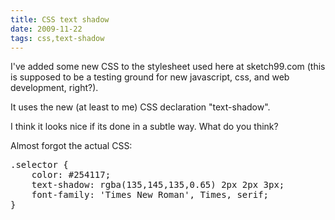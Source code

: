 ```yaml
---
title: CSS text shadow
date: 2009-11-22
tags: css,text-shadow
---
```

I've added some new CSS to the stylesheet used here at sketch99.com (this is supposed to be a testing ground for new javascript, css, and web development, right?).

It uses the new (at least to me) CSS declaration "text-shadow".

I think it looks nice if its done in a subtle way. What do you think?

Almost forgot the actual CSS:

<pre class="sh_css">
.selector {
    color: #254117;
    text-shadow: rgba(135,145,135,0.65) 2px 2px 3px;
    font-family: 'Times New Roman', Times, serif;
}
</pre>

